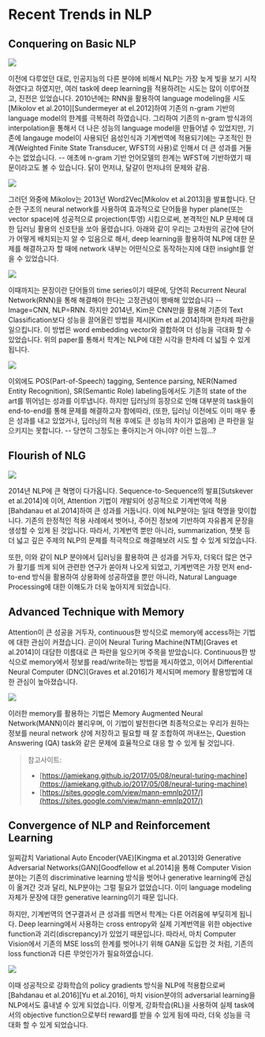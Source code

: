 # Recent Trends in NLP

## Conquering on Basic NLP

![](../assets/intro-rnnlm.png)

이전에 다루었던 대로, 인공지능의 다른 분야에 비해서 NLP는 가장 늦게 빛을 보기 시작하였다고 하였지만, 여러 task에 deep learning을 적용하려는 시도는 많이 이루어졌고, 진전은 있었습니다. 2010년에는 RNN을 활용하여 language modeling을 시도\[Mikolov et al.2010\]\[Sundermeyer at el.2012\]하여 기존의 n-gram 기반의 language model의 한계를 극복하려 하였습니다. 그리하여 기존의 n-gram 방식과의 interpolation을 통해서 더 나은 성능의 language model을 만들어낼 수 있었지만, 기존에 langauge model이 사용되던 음성인식과 기계번역에 적용되기에는 구조적인 한계\(Weighted Finite State Transducer, WFST의 사용\)로 인해서 더 큰 성과를 거둘 수는 없었습니다. -- 애초에 n-gram 기반 언어모델의 한계는 WFST에 기반하였기 때문이라고도 볼 수 있습니다. 닭이 먼저냐, 달걀이 먼저냐의 문제와 같음.

![](../assets/intro-word2vec.png)

그러던 와중에 Mikolov는 2013년 Word2Vec\[Mikolov et al.2013\]을 발표합니다. 단순한 구조의 neural network를 사용하여 효과적으로 단어들을 hyper plane\(또는 vector space\)에 성공적으로 projection\(투영\) 시킴으로써, 본격적인 NLP 문제에 대한 딥러닝 활용의 신호탄을 쏘아 올렸습니다. 아래와 같이 우리는 고차원의 공간에 단어가 어떻게 배치되는지 알 수 있음으로 해서, deep learning을 활용하여 NLP에 대한 문제를 해결하고자 할 때에 network 내부는 어떤식으로 동작하는지에 대한 insight를 얻을 수 있었습니다.

![](../assets/intro-word-embedding.png)

이때까지는 문장이란 단어들의 time series이기 때문에, 당연히 Recurrent Neural Network\(RNN\)을 통해 해결해야 한다는 고정관념이 팽배해 있었습니다 -- Image=CNN, NLP=RNN. 하지만 2014년, Kim은 CNN만을 활용해 기존의 Text Classification보다 성능을 끌어올린 방법을 제시\[Kim et al.2014\]하며 한차례 파란을 일으킵니다. 이 방법은 word embedding vector와 결합하여 더 성능을 극대화 할 수 있었습니다. 위의 paper를 통해서 학계는 NLP에 대한 시각을 한차례 더 넓힐 수 있게 됩니다.

![](../assets/intro-cnn-text-classification.png)

이외에도 POS\(Part-of-Speech\) tagging, Sentence parsing, NER\(Named Entity Recognition\), SR\(Semantic Role\) labeling등에서도 기존의 state of the art를 뛰어넘는 성과를 이루냅니다. 하지만 딥러닝의 등장으로 인해 대부분의 task들이 end-to-end를 통해 문제를 해결하고자 함에따라, \(또한, 딥러닝 이전에도 이미 매우 좋은 성과를 내고 있었거나, 딥러닝의 적용 후에도 큰 성능의 차이가 없음에\) 큰 파란을 일으키지는 못합니다. -- 당연히 그정도는 좋아지는거 아니야? 이런 느낌...?

## Flourish of NLG

![](../assets/intro-word-alignment.png)

2014년 NLP에 큰 혁명이 다가옵니다. Sequence-to-Sequence의 발표\[Sutskever et al.2014\]에 이어, Attention 기법이 개발되어 성공적으로 기계번역에 적용\[Bahdanau et al.2014\]하여 큰 성과를 거둡니다. 이에 NLP분야는 일대 혁명을 맞이합니다. 기존의 한정적인 적용 사례에서 벗어나, 주어진 정보에 기반하여 자유롭게 문장을 생성할 수 있게 된 것입니다. 따라서, 기계번역 뿐만 아니라, summarization, 챗봇 등 더 넓고 깊은 주제의 NLP의 문제를 적극적으로 해결해보려 시도 할 수 있게 되었습니다.

또한, 이와 같이 NLP 분야에서 딥러닝을 활용하여 큰 성과를 거두자, 더욱더 많은 연구가 활기를 띄게 되어 관련한 연구가 쏟아져 나오게 되었고, 기계번역은 가장 먼저 end-to-end 방식을 활용하여 상용화에 성공하였을 뿐만 아니라, Natural Language Processing에 대한 이해도가 더욱 높아지게 되었습니다.

## Advanced Technique with Memory

Attention이 큰 성공을 거두자, continuous한 방식으로 memory에 access하는 기법에 대한 관심이 커졌습니다. 곧이어 Neural Turing Machine\(NTM\)\[Graves et al.2014\]이 대담한 이름대로 큰 파란을 일으키며 주목을 받았습니다. Continuous한 방식으로 memory에서 정보를 read/write하는 방법을 제시하였고, 이어서 Differential Neural Computer \(DNC\)\[Graves et al.2016\]가 제시되며 memory 활용방법에 대한 관심이 높아졌습니다.

![](../assets/intro-dnc.png)

이러한 memory를 활용하는 기법은 Memory Augmented Neural Network\(MANN\)이라 불리우며, 이 기법이 발전한다면 최종적으로는 우리가 원하는 정보를 neural network 상에 저장하고 필요할 때 잘 조합하여 꺼내쓰는, Question Answering \(QA\) task와 같은 문제에 효율적으로 대응 할 수 있게 될 것입니다.

> 참고사이트:
>
> * [https://jamiekang.github.io/2017/05/08/neural-turing-machine](https://jamiekang.github.io/2017/05/08/neural-turing-machine)
> * [https://sites.google.com/view/mann-emnlp2017/](https://sites.google.com/view/mann-emnlp2017/)

## Convergence of NLP and Reinforcement Learning

일찌감치 Variational Auto Encoder\(VAE\)\[Kingma et al.2013\]와 Generative Adversarial Networks\(GAN\)\[Goodfellow et al.2014\]을 통해 Computer Vision 분야는 기존의 discriminative learning 방식을 벗어나 generative learning에 관심이 옮겨간 것과 달리, NLP분야는 그럴 필요가 없었습니다. 이미 language modeling 자체가 문장에 대한 generative learning이기 때문 입니다.

하지만, 기계번역의 연구결과서 큰 성과를 띄면서 학계는 다른 어려움에 부딪히게 됩니다. Deep learning에서 사용하는 cross entropy와 실제 기계번역을 위한 objective function과 괴리\(discrepancy\)가 있었기 때문입니다. 따라서, 마치 Computer Vision에서 기존의 MSE loss의 한계를 벗어나기 위해 GAN을 도입한 것 처럼, 기존의 loss function과 다른 무엇인가가 필요하였습니다.

![](../assets/intro-seqgan.png)

이때 성공적으로 강화학습의 policy gradients 방식을 NLP에 적용함으로써\[Bahdanau et al.2016\]\[Yu et al.2016\], 마치 vision분야의 adversarial learning을 NLP에서도 흉내낼 수 있게 되었습니다. 이렇게, 강화학습\(RL\)을 사용하여 실제 task에서의 objective function으로부터 reward를 받을 수 있게 됨에 따라, 더욱 성능을 극대화 할 수 있게 되었습니다.

